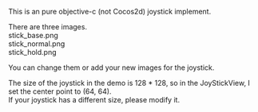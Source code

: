 This is an pure objective-c (not Cocos2d) joystick implement.

There are three images.</br>
stick_base.png</br>
stick_normal.png</br>
stick_hold.png</br>

You can change them or add your new images for the joystick.

The size of the joystick in the demo is 128 * 128, so in the JoyStickView, I set the center point to (64, 64). 
</br>
If your joystick has a different size, please modify it.